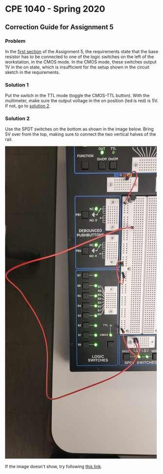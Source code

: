 # CPE 1040 - Spring 2020

## Correction Guide for Assignment 5

### Problem

In the [first section](requirements.md#1-npn-transistor-circuit) of the Assignment 5, the requirements state that the base resistor has to be connected to one of the logic switches on the left of the workstation, in the CMOS mode. In the CMOS mode, these switches output 1V in the on state, which is insufficient for the setup shown in the circuit sketch in the requirements.

### Solution 1

Put the switch in the TTL mode (toggle the CMOS-TTL button). With the multimeter, make sure the output voltage in the on position (led is red) is 5V. If not, go to [solution 2](#solution-2).

### Solution 2

Use the SPDT switches on the bottom as shown in the image below. Bring 5V over from the top, making sure to connect the two vertical halves of the rail.

![alt text](images/spdt-switches.jpg "SPDT switches at the bottom of the workstation")

If the image doesn't show, try following [this link](https://photos.app.goo.gl/V5FnHwSvj8XLRz489).
